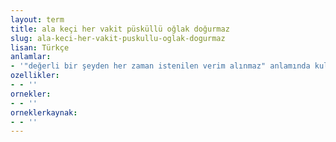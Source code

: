 ```yaml
---
layout: term
title: ala keçi her vakit püsküllü oğlak doğurmaz
slug: ala-keci-her-vakit-puskullu-oglak-dogurmaz
lisan: Türkçe
anlamlar:
- '"değerli bir şeyden her zaman istenilen verim alınmaz" anlamında kullanılan bir söz'
ozellikler:
- - ''
ornekler:
- - ''
orneklerkaynak:
- - ''
---
```

